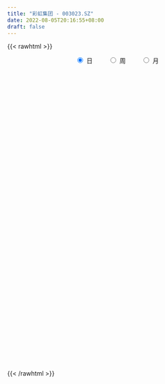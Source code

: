 ```yaml
---
title: "彩虹集团 - 003023.SZ"
date: 2022-08-05T20:16:55+08:00
draft: false
---
```

{{< rawhtml >}}
    <div style="text-align: center">
        <label style="padding: 1rem;"><input style="margin-right: .5rem" type="radio" name="period" value="D" checked onclick="period_change(this)">日</label>
        <label style="padding: 1rem;"><input style="margin-right: .5rem" type="radio" name="period" value="W" onclick="period_change(this)">周</label>
        <label style="padding: 1rem;"><input style="margin-right: .5rem" type="radio" name="period" value="M" onclick="period_change(this)">月</label>
    </div>
    <div id="chart" style="height: 700px;"></div> 
    <script type="text/javascript">
        const D_v = [2715.39,2580.79,67859.05,124927.86,87042.49,62405.57,55910.52,61540.22,56020.72,44287.3,63629.94,53810.72,99403.85,65821.13,51547.93,42644.75,51855.9,53291.09,38229.67,39909.18,28473.41,19675.71,21915.37,22027.76,24439.98,16922.97,17767.7,13144.23,18265.91,18524.78,13888.4,15374.6,13608.84,9825.94,15919.73,13847.41,12412.48,12955.15,17541.09,18070.73,13041.79,9689.76,12074.4,10588.95,13903.1,15587.22,10376.17,12540.09,8608.84,5326.81,7047.5,7629.91,9221.38,10147.74,8309.37,12486.08,15487.3,9090.4,8115.64,6923.38,7293.61,10114.2,10430.28,8187.84,13341.06,17590.5,11728.2,7944.08,5833.92,16703.61,11229.94,20803.94,19142.59,13664.06,17508.06,15297.24,25459.26,20732.27,19980.09,16540.41,17642.62,16654.12,16042.97,14361.24,19281.85,26913.69,31118.45,37496.59,23053.96,15423.9,42242.67,24006.03,17951.02,12799.12,18764.14,13065.63,8057.54,7033.31,7229.08,5954.0,5895.96,7224.12,6379.24,5349.83,7082.04,8066.8,4428.29,4386.09,5298.51,4784.12,5494.42,12156.0,8591.1,7954.98,11480.16,6359.3,6752.2,4362.98,4324.2,8970.36,8349.12,5017.12,5297.12,9223.21,4992.24,4688.31,5185.69,4914.76,4165.12,3732.0,10056.43,16722.06,13706.56,6413.4,4773.0,4046.0,4141.0,3575.98,7845.0,3843.0,4213.9,3263.56,3465.0,5129.0,4378.1,5109.81,5384.29,3278.0,2988.92,4249.12,3540.04,2925.0,4681.0,4707.12,4811.84,3658.36,3937.22,2986.72,1987.04,2299.01,2655.0,4053.13,3093.98,2415.12,4111.0,5544.69,3483.12,3218.92,2890.0,5696.37,7434.35,9543.13,7969.09,5969.88,6079.84,6938.64,4531.79,5734.0,4783.84,5981.0,4999.62,4376.39,5343.85,5815.36,6477.79,4728.24,11002.88,5836.16,4616.14,4661.28,2681.24,4664.2,4265.0,4821.18,1716.34,3442.24,2873.41,3963.24,2940.12,4160.69,8674.55,13491.62,25334.92,19188.08,12209.58,9976.12,28659.66,15512.42,9717.88,20265.93,10731.83,9697.42,5816.24,6909.67,7000.16,14350.45,18134.42,26412.52,23235.74,15680.45,8721.88,10115.12,9585.8,11124.08,13318.32,8974.0,16933.04,22538.12,34603.27,18905.97,12360.08,8661.02,10414.0,6305.96,9046.42,9721.12,12773.12,9000.41,8905.69,5941.1,4683.23,6289.7,6957.0,27315.06,15138.12,12180.61,11027.6,10070.0,8580.4,11571.94,14905.4,9584.0,12267.4,25139.88,19697.93,8753.52,8354.37,10559.4,15069.88,8023.08,11042.96,11682.45,9023.42,14952.22,14251.0,13168.0,10127.52,13819.69,15228.96,9508.39,11622.6,8395.2,5057.0,9140.4,4084.0,6562.0,4138.48,4242.6,3799.72,4340.76,4315.6,4281.84,2729.84,2313.0,4681.68,4279.76,4645.2,3584.4,4933.0,5419.0,8255.8,4554.68,5716.12,2749.73,2336.73,4369.7,4470.0,4649.2,4791.96,6232.64,3652.96,3595.0,2518.8,4393.0,5594.72,4996.44,3043.36,3079.69,3400.92,3459.36,3109.44,5984.04,4225.7,3270.08,2836.0,7192.96,3476.0,5649.12,7441.0,4882.0,3016.0,6481.0,4118.0,5377.0,5769.4,7501.32,20569.36,10925.1,9138.4,7885.0,10366.96,20941.96,23271.12,34816.96,16372.6,9067.88,6003.12,4609.0,12010.04,9019.0,4898.0,4025.12,3769.37,4421.43,5032.0,3711.4,15083.26,8949.0,8164.0,4076.0,4456.0,5977.73,5672.08,7611.46,8539.63,6894.4,7685.68,6171.18,6044.93,6208.98,4861.9,7140.4,6947.3,7298.5,7394.38,5444.58,7512.56,6408.7,4912.4,5369.4,9272.2,9076.38,7226.35,17922.1,8368.18,3677.5,5294.35,7363.01,5536.6,4534.78,7272.98,9565.3,10223.2,9885.8,20965.26,11471.55,11022.05,5550.48,5697.46,6007.0,6791.0,5199.1,4380.8,6613.1,7009.5,5818.7,5452.6,8840.4,5943.15,4435.3,5170.88]
const D_histogram = [0.0,0.2195327635,0.5863537861,0.9840831481,0.8930784585,0.6892946583,0.462863513,0.3249498216,0.0428751386,-0.0959731744,-0.0903275018,0.1525747475,0.2081863578,0.1315308931,-0.017288448,-0.1071332769,-0.130809319,-0.0738203476,-0.1937294897,-0.4382092106,-0.6997274873,-0.817498653,-0.9711520043,-0.9430217021,-0.8341015891,-0.7542956938,-0.7226439861,-0.6363090803,-0.5181371701,-0.4450128736,-0.4023043942,-0.3289277446,-0.3268559118,-0.3260823602,-0.347117895,-0.2784589878,-0.2541869167,-0.267363166,-0.1789049339,-0.0737313787,-0.008736847,0.0327924566,0.0311971923,0.0817187092,0.1805784624,0.2250078161,0.2452428841,0.2333774895,0.199567706,0.180124533,0.2015654314,0.187059694,0.2077932669,0.2126775975,0.2349669221,0.2441251971,0.1450993031,0.0514109584,0.020745399,-0.018636221,-0.0569067372,-0.0323563253,0.0278030941,0.0738793394,0.1404535769,0.244783454,0.2493262775,0.2645465917,0.2435770396,0.2808787339,0.2704215111,0.3154774333,0.3571472615,0.3579584477,0.3699542669,0.3766393532,0.4330319088,0.3800671843,0.3702360653,0.3283995246,0.2022150636,0.1358923676,0.0923879395,0.0786572723,0.0802996701,0.0370634768,0.0610540785,0.1500350637,0.1254109384,0.0988712313,0.1890831073,0.1967029129,0.1497933103,0.0663561642,-0.1065906712,-0.2797444508,-0.3731139073,-0.399243933,-0.4134968579,-0.4173394879,-0.38287203,-0.3329848692,-0.3040071136,-0.2570523043,-0.2466541184,-0.2661717744,-0.2409071594,-0.1940928111,-0.1313159797,-0.0755656287,-0.0320750488,0.0857639179,0.1519327903,0.2118951836,0.2802956122,0.2878571901,0.2568718564,0.2021267282,0.1731891618,0.1883529158,0.1750511288,0.1193171279,0.0575061039,-0.0630787866,-0.1183104737,-0.133244109,-0.1026878709,-0.0922122948,-0.1016818081,-0.0922918775,-0.0273289085,-0.0068200338,-0.0356553415,-0.0695750542,-0.1245283463,-0.1422754395,-0.1297042119,-0.1138096699,-0.1436310329,-0.1472469293,-0.1294453535,-0.1058778201,-0.1039411404,-0.120532295,-0.138657411,-0.1768994598,-0.1340832522,-0.1087705636,-0.0865732916,-0.0940984208,-0.1056041401,-0.1232282107,-0.1798584688,-0.1905499169,-0.18166387,-0.125459086,-0.0569342979,-0.0064861702,0.0331929494,0.0333340861,0.0756187544,0.1317183631,0.1498398503,0.1556294459,0.1306952573,0.1628180497,0.1463232409,0.1445594111,0.1205210011,0.0592560449,0.0951592659,0.1017982484,0.133549116,0.1414183866,0.1227352908,0.0644968107,0.0309586326,0.0222478108,0.0007862746,-0.0090367827,0.0087539463,0.0301363575,0.0596003204,0.0771330131,0.0905597588,0.0909300708,0.0924628522,0.0701824422,0.0397279908,0.0216105491,-0.0057427483,-0.0023381922,-0.0340733668,-0.0771577006,-0.1000321685,-0.1464647949,-0.1378867736,-0.0898591331,-0.0449451824,-0.0023203264,0.0736548374,0.1574482372,0.2311796849,0.2297566258,0.198648061,0.1654274389,0.2260594233,0.2090819986,0.1898226622,0.0503709984,-0.0908490364,-0.1572825006,-0.2080998757,-0.2025951449,-0.2075643389,-0.127743729,0.011539139,0.1711914109,0.2199796198,0.2377029267,0.2076810779,0.1711701207,0.1461556354,0.1484703975,0.1540531554,0.113177206,0.0176250747,0.0548686674,0.1215763121,0.0932110499,0.0371629174,0.0029932003,-0.0469497942,-0.1027777177,-0.1227572892,-0.1010717113,-0.1441605621,-0.1965434611,-0.2636830854,-0.2695810115,-0.2527628117,-0.2188212413,-0.1728749026,-0.1507748993,-0.1106128274,-0.0756611166,-0.0277659929,-0.0278124834,-0.0335913094,0.0040033393,0.0425530316,0.0419310793,0.0160559569,0.0758661908,0.0443988666,0.0236392829,0.0093491232,-0.0110073245,0.0195330401,0.0299130901,0.0461900273,0.0281902338,0.0444689681,0.0646855149,0.09382111,0.0872388667,0.052033825,0.0746439686,0.0364096649,0.0398181105,-0.0145431449,-0.0684071141,-0.1183416656,-0.2133419121,-0.243053768,-0.293550276,-0.2816440703,-0.238903568,-0.1766182144,-0.1215376716,-0.0863469016,-0.0793104981,-0.0575617928,-0.0333441997,0.0097344391,0.0291691904,0.0492917194,0.0769744285,0.0688403234,0.0857515065,0.0611190896,0.058186813,0.0720677423,0.0821932358,0.0860558815,0.0900617071,0.0675767719,0.0505724466,-0.0081693267,-0.0740189474,-0.0858197882,-0.0680350937,-0.0860908339,-0.1497186462,-0.0850710431,-0.0555370232,-0.0353932729,-0.013175989,0.0136735461,0.0439023545,0.038826628,0.0539199452,0.0488318852,0.0235918362,0.0259190402,0.0593836799,0.067717207,0.1050183826,0.1059506872,0.0927318051,0.0404923557,0.0653591377,0.0675408336,0.0807627152,0.0866254745,0.1065162052,0.0126603583,-0.0422992714,-0.1330815097,-0.197858379,-0.3331099996,-0.3266332086,-0.2136880865,-0.2653589386,-0.2624556696,-0.2293676399,-0.2066519129,-0.1560574237,-0.0488041452,-0.0040850074,0.0373946003,0.0688404841,0.0813430747,0.0907042219,0.1005897964,0.1106947657,0.184611073,0.2112645468,0.1725924965,0.15970357,0.1454177222,-0.2235142716,-0.4426086359,-0.5348719412,-0.5511569691,-0.5209012817,-0.4510245863,-0.3876672351,-0.3308338075,-0.2898873634,-0.2214555662,-0.16695882,-0.1198435107,-0.0674261015,-0.0053450955,0.0410435369,0.0974073607,0.1453595658,0.1603056047,0.1821331018,0.2130961783,0.2342747247,0.2572489929,0.2718999934,0.2799463863,0.2744969831,0.267268652,0.2421024925,0.2083752306,0.183338678,0.1831510075,0.1962160049,0.1845465811,0.2022375775,0.210139366,0.1631490458,0.1661696623,0.1668138998,0.152152985,0.1289590359,0.1262275764,0.1125645628,0.1046348994,0.1119631702,0.1192809989,0.1093442119,0.1067331972,0.0556387807,0.0201035604,0.013368307,0.0096906796]
const D_fast = [0.0,0.2744159544,0.7878254235,1.4315755725,1.5638404975,1.5323803619,1.4216650948,1.3649888589,1.0936329605,0.930791354,0.9138551511,1.1949010873,1.302559287,1.2587865456,1.1056450924,0.9890169443,0.9326385725,0.971172457,0.8028309425,0.4487989189,0.0123487704,-0.3097970585,-0.7062384109,-0.9138635342,-1.0134688185,-1.1222368467,-1.2712461355,-1.3439884998,-1.3553508821,-1.393479804,-1.4513474232,-1.4602027097,-1.5398448549,-1.6205918934,-1.7284069019,-1.7293627417,-1.7686373997,-1.8486544406,-1.8049224419,-1.7181817314,-1.6553714115,-1.6056439937,-1.5994399599,-1.5284887657,-1.384484397,-1.2838030892,-1.2022573001,-1.1557783223,-1.1396961794,-1.1141082192,-1.0422759629,-1.0100167769,-0.9373348872,-0.8792811572,-0.7982501021,-0.7280605278,-0.790811596,-0.8716472011,-0.8971264108,-0.941167086,-0.9936642865,-0.9772029559,-0.9100927629,-0.8455466828,-0.7438590511,-0.5783333105,-0.5114589176,-0.4301019554,-0.3901772477,-0.2826558699,-0.2255077149,-0.1015824344,0.0293742091,0.1196750072,0.2241593931,0.3250043178,0.4896548506,0.5317069221,0.6144348195,0.65469816,0.5790674648,0.5467178607,0.5263104175,0.5322440684,0.5539613838,0.5199910596,0.5592451809,0.6857349321,0.6924635413,0.6906416421,0.8281242949,0.8849198287,0.8754585537,0.8086104487,0.6090159454,0.3659260531,0.1792781198,0.0533371109,-0.0642900284,-0.1724675304,-0.2337180801,-0.2670771366,-0.3141011594,-0.3314094261,-0.3826747698,-0.4687353694,-0.5036975443,-0.5054063988,-0.4754585623,-0.4385996185,-0.4031278008,-0.2638478547,-0.1596957846,-0.0467595954,0.0917147363,0.1712406117,0.2044732421,0.200259796,0.21461952,0.2768715029,0.3073324981,0.2814277792,0.2339932812,0.0976386941,0.0128293886,-0.035415274,-0.0305310037,-0.0431085013,-0.0779984666,-0.0916815053,-0.0335507635,-0.0147468973,-0.0524960403,-0.1038095166,-0.1898948952,-0.2432108483,-0.2630656737,-0.2756235492,-0.3413526705,-0.3817802991,-0.3963400618,-0.3992419834,-0.4232905888,-0.4700148171,-0.5228042858,-0.6052711996,-0.595975805,-0.5978557574,-0.5973018083,-0.6283515426,-0.666258297,-0.7146894202,-0.8162842955,-0.8746132229,-0.9111431435,-0.886303131,-0.8320119174,-0.7831853322,-0.7352079753,-0.726733317,-0.6655439601,-0.5765147607,-0.5209333109,-0.4762363538,-0.4684967281,-0.3956694233,-0.3755834219,-0.3412073988,-0.3351155586,-0.3815665036,-0.3218734662,-0.2897849215,-0.2246467749,-0.1814229077,-0.1694221808,-0.2115364583,-0.2373349781,-0.2404838472,-0.2617488147,-0.2738310678,-0.2538518521,-0.2249353516,-0.1805713086,-0.1437553626,-0.1076886772,-0.0845858475,-0.0599373531,-0.0646721526,-0.0851946063,-0.0979094107,-0.1266983952,-0.1238783871,-0.1641319034,-0.2265056623,-0.2743881724,-0.3574369975,-0.3833306695,-0.3577678124,-0.3240901572,-0.2820453829,-0.1876565097,-0.0645010505,0.0670253183,0.1230414156,0.1415948661,0.1497311037,0.2668779439,0.3021710189,0.330367348,0.2035084338,0.03957614,-0.0661779494,-0.1690202935,-0.2141643489,-0.2710246277,-0.22313995,-0.0809722972,0.1214778274,0.2252609412,0.3024099798,0.3243084005,0.3305899735,0.342114397,0.3815467585,0.4256428052,0.4130611574,0.3219152947,0.3728760543,0.4699777769,0.4649152773,0.4181578741,0.3847364571,0.3230560141,0.2415336611,0.1908647674,0.1872824174,0.1081534261,0.0066346618,-0.1264257338,-0.1997189129,-0.246091416,-0.2668551558,-0.2641275428,-0.2797212643,-0.2672123993,-0.2511759677,-0.2102223421,-0.2172219536,-0.2313986069,-0.1928031233,-0.1436151732,-0.1337543556,-0.1556154887,-0.0768387072,-0.0972063147,-0.1120560777,-0.1240089566,-0.1471172355,-0.1116936108,-0.0938352882,-0.0660108442,-0.0769630793,-0.049567103,-0.0131791774,0.0394116951,0.0546391685,0.0324425831,0.0737137189,0.0445818313,0.0579448045,-0.000052237,-0.0710179848,-0.1505379526,-0.2988736772,-0.3893489751,-0.5132330521,-0.571737864,-0.5887232537,-0.5705924536,-0.5458963287,-0.5322922841,-0.5450835052,-0.5377252481,-0.5218437048,-0.4763314564,-0.4496044075,-0.4171589486,-0.3702326324,-0.3611566566,-0.3228075969,-0.3321602413,-0.3205458147,-0.2886479498,-0.2579741474,-0.2325975313,-0.206076279,-0.2116670211,-0.2160282349,-0.2768123398,-0.3611666973,-0.3944224852,-0.3936465642,-0.4332250128,-0.5342824866,-0.4909026443,-0.4752528802,-0.4639574481,-0.4450341615,-0.4147662399,-0.3735618428,-0.3689309124,-0.3403576089,-0.3332376975,-0.3525797875,-0.3437728234,-0.2954622638,-0.2701994349,-0.2066436637,-0.1792236872,-0.169259618,-0.2113759785,-0.1701694121,-0.1511025078,-0.1176899474,-0.0901708195,-0.0436510375,-0.1343417949,-0.1998762424,-0.3239288581,-0.4381703221,-0.6566994427,-0.7318809537,-0.6723578533,-0.79036844,-0.8530790885,-0.8773329687,-0.90628022,-0.8947000867,-0.7996478445,-0.7559499585,-0.7051217008,-0.656465696,-0.6236273367,-0.591590134,-0.5565571104,-0.5187784496,-0.3987093741,-0.3192397637,-0.3147636898,-0.2877267238,-0.265658141,-0.6904687028,-1.0202152261,-1.2461965167,-1.4002707869,-1.5002404198,-1.543119871,-1.5766793286,-1.6025543529,-1.6340797496,-1.6210118439,-1.6082548028,-1.5911003711,-1.5555394874,-1.4947947552,-1.4381452385,-1.3574295746,-1.273137478,-1.218115038,-1.1507542654,-1.0665171443,-0.9867699167,-0.8994834003,-0.8168574014,-0.738824412,-0.6756495694,-0.6160607375,-0.5807012739,-0.5623347281,-0.5415366112,-0.4959365298,-0.4338175312,-0.3993503098,-0.331099919,-0.270663289,-0.2768663477,-0.2323033157,-0.1899556032,-0.1665782717,-0.1575324619,-0.1287070273,-0.1142289002,-0.0959998388,-0.0606807754,-0.0235426969,-0.006143431,0.0179288536,-0.0192558677,-0.0497651979,-0.0531583745,-0.054413332]
const D_slow = [0.0,0.0548831909,0.2014716374,0.4474924244,0.670762039,0.8430857036,0.9588015819,1.0400390373,1.0507578219,1.0267645283,1.0041826529,1.0423263397,1.0943729292,1.1272556525,1.1229335405,1.0961502212,1.0634478915,1.0449928046,0.9965604322,0.8870081295,0.7120762577,0.5077015945,0.2649135934,0.0291581679,-0.1793672294,-0.3679411529,-0.5486021494,-0.7076794195,-0.837213712,-0.9484669304,-1.049043029,-1.1312749651,-1.2129889431,-1.2945095331,-1.3812890069,-1.4509037538,-1.514450483,-1.5812912745,-1.626017508,-1.6444503527,-1.6466345644,-1.6384364503,-1.6306371522,-1.6102074749,-1.5650628593,-1.5088109053,-1.4475001843,-1.3891558119,-1.3392638854,-1.2942327521,-1.2438413943,-1.1970764708,-1.1451281541,-1.0919587547,-1.0332170242,-0.9721857249,-0.9359108991,-0.9230581595,-0.9178718098,-0.922530865,-0.9367575493,-0.9448466306,-0.9378958571,-0.9194260222,-0.884312628,-0.8231167645,-0.7607851951,-0.6946485472,-0.6337542873,-0.5635346038,-0.495929226,-0.4170598677,-0.3277730523,-0.2382834404,-0.1457948737,-0.0516350354,0.0566229418,0.1516397379,0.2441987542,0.3262986354,0.3768524012,0.4108254931,0.433922478,0.4535867961,0.4736617136,0.4829275828,0.4981911024,0.5356998684,0.567052603,0.5917704108,0.6390411876,0.6882169158,0.7256652434,0.7422542845,0.7156066167,0.6456705039,0.5523920271,0.4525810439,0.3492068294,0.2448719574,0.1491539499,0.0659077326,-0.0100940458,-0.0743571218,-0.1360206514,-0.202563595,-0.2627903849,-0.3113135877,-0.3441425826,-0.3630339898,-0.371052752,-0.3496117725,-0.3116285749,-0.258654779,-0.188580876,-0.1166165784,-0.0523986143,-0.0018669323,0.0414303582,0.0885185871,0.1322813693,0.1621106513,0.1764871773,0.1607174806,0.1311398622,0.097828835,0.0721568673,0.0491037935,0.0236833415,0.0006103722,-0.006221855,-0.0079268634,-0.0168406988,-0.0342344624,-0.0653665489,-0.1009354088,-0.1333614618,-0.1618138793,-0.1977216375,-0.2345333698,-0.2668947082,-0.2933641632,-0.3193494484,-0.3494825221,-0.3841468748,-0.4283717398,-0.4618925528,-0.4890851938,-0.5107285167,-0.5342531219,-0.5606541569,-0.5914612096,-0.6364258267,-0.684063306,-0.7294792735,-0.760844045,-0.7750776195,-0.776699162,-0.7684009247,-0.7600674031,-0.7411627145,-0.7082331238,-0.6707731612,-0.6318657997,-0.5991919854,-0.558487473,-0.5219066628,-0.48576681,-0.4556365597,-0.4408225485,-0.417032732,-0.3915831699,-0.3581958909,-0.3228412943,-0.2921574716,-0.2760332689,-0.2682936108,-0.262731658,-0.2625350894,-0.2647942851,-0.2626057985,-0.2550717091,-0.240171629,-0.2208883757,-0.198248436,-0.1755159183,-0.1524002053,-0.1348545947,-0.124922597,-0.1195199598,-0.1209556469,-0.1215401949,-0.1300585366,-0.1493479617,-0.1743560039,-0.2109722026,-0.245443896,-0.2679086793,-0.2791449749,-0.2797250565,-0.2613113471,-0.2219492878,-0.1641543666,-0.1067152101,-0.0570531949,-0.0156963352,0.0408185206,0.0930890203,0.1405446858,0.1531374354,0.1304251763,0.0911045512,0.0390795822,-0.011569204,-0.0634602887,-0.095396221,-0.0925114362,-0.0497135835,0.0052813214,0.0647070531,0.1166273226,0.1594198528,0.1959587616,0.233076361,0.2715896498,0.2998839513,0.30429022,0.3180073869,0.3484014649,0.3717042274,0.3809949567,0.3817432568,0.3700058083,0.3443113788,0.3136220565,0.2883541287,0.2523139882,0.2031781229,0.1372573516,0.0698620987,0.0066713958,-0.0480339146,-0.0912526402,-0.128946365,-0.1565995719,-0.175514851,-0.1824563493,-0.1894094701,-0.1978072975,-0.1968064626,-0.1861682048,-0.1756854349,-0.1716714457,-0.152704898,-0.1416051813,-0.1356953606,-0.1333580798,-0.1361099109,-0.1312266509,-0.1237483784,-0.1122008715,-0.1051533131,-0.0940360711,-0.0778646923,-0.0544094148,-0.0325996982,-0.0195912419,-0.0009302498,0.0081721665,0.0181266941,0.0144909079,-0.0026108707,-0.0321962871,-0.0855317651,-0.1462952071,-0.2196827761,-0.2900937937,-0.3498196857,-0.3939742393,-0.4243586572,-0.4459453826,-0.4657730071,-0.4801634553,-0.4884995052,-0.4860658954,-0.4787735978,-0.466450668,-0.4472070609,-0.42999698,-0.4085591034,-0.393279331,-0.3787326277,-0.3607156921,-0.3401673832,-0.3186534128,-0.296137986,-0.2792437931,-0.2666006814,-0.2686430131,-0.2871477499,-0.308602697,-0.3256114704,-0.3471341789,-0.3845638404,-0.4058316012,-0.419715857,-0.4285641752,-0.4318581725,-0.428439786,-0.4174641973,-0.4077575403,-0.394277554,-0.3820695827,-0.3761716237,-0.3696918636,-0.3548459437,-0.3379166419,-0.3116620462,-0.2851743744,-0.2619914232,-0.2518683342,-0.2355285498,-0.2186433414,-0.1984526626,-0.176796294,-0.1501672427,-0.1470021531,-0.157576971,-0.1908473484,-0.2403119431,-0.323589443,-0.4052477452,-0.4586697668,-0.5250095014,-0.5906234188,-0.6479653288,-0.699628307,-0.738642663,-0.7508436993,-0.7518649511,-0.7425163011,-0.72530618,-0.7049704114,-0.6822943559,-0.6571469068,-0.6294732154,-0.5833204471,-0.5305043104,-0.4873561863,-0.4474302938,-0.4110758633,-0.4669544312,-0.5776065901,-0.7113245754,-0.8491138177,-0.9793391382,-1.0920952847,-1.1890120935,-1.2717205454,-1.3441923862,-1.3995562778,-1.4412959828,-1.4712568604,-1.4881133858,-1.4894496597,-1.4791887755,-1.4548369353,-1.4184970438,-1.3784206427,-1.3328873672,-1.2796133226,-1.2210446414,-1.1567323932,-1.0887573949,-1.0187707983,-0.9501465525,-0.8833293895,-0.8228037664,-0.7707099587,-0.7248752892,-0.6790875373,-0.6300335361,-0.5838968908,-0.5333374965,-0.480802655,-0.4400153935,-0.398472978,-0.356769503,-0.3187312567,-0.2864914978,-0.2549346037,-0.226793463,-0.2006347381,-0.1726439456,-0.1428236959,-0.1154876429,-0.0888043436,-0.0748946484,-0.0698687583,-0.0665266815,-0.0641040116]
const D_data = [['2020-12-11', 28.67, 34.4, 28.67, 34.4],['2020-12-14', 37.84, 37.84, 37.84, 37.84],['2020-12-15', 39.62, 41.62, 38.0, 41.62],['2020-12-16', 45.68, 44.76, 42.46, 45.68],['2020-12-17', 40.5, 40.3, 40.28, 42.5],['2020-12-18', 39.5, 38.83, 38.58, 41.6],['2020-12-21', 37.52, 37.97, 36.89, 38.19],['2020-12-22', 37.5, 38.55, 36.83, 39.79],['2020-12-23', 37.2, 35.9, 35.67, 37.56],['2020-12-24', 36.5, 36.68, 35.68, 36.98],['2020-12-25', 36.6, 38.2, 36.13, 40.35],['2020-12-28', 40.52, 42.02, 40.01, 42.02],['2020-12-29', 42.99, 40.78, 40.61, 45.58],['2020-12-30', 37.2, 39.36, 37.2, 40.78],['2020-12-31', 39.0, 38.05, 37.36, 39.3],['2021-01-04', 37.75, 38.25, 36.8, 38.3],['2021-01-05', 38.43, 38.83, 38.19, 39.98],['2021-01-06', 38.2, 40.0, 37.06, 40.0],['2021-01-07', 39.01, 37.65, 37.33, 39.4],['2021-01-08', 36.98, 34.98, 34.02, 37.0],['2021-01-11', 34.9, 33.05, 33.01, 34.9],['2021-01-12', 32.9, 33.3, 30.0, 33.46],['2021-01-13', 33.65, 31.45, 31.2, 33.65],['2021-01-14', 30.77, 32.64, 30.77, 32.89],['2021-01-15', 32.0, 33.3, 31.77, 34.55],['2021-01-18', 32.77, 32.77, 32.6, 33.5],['2021-01-19', 32.67, 31.81, 31.61, 32.73],['2021-01-20', 31.77, 32.18, 31.68, 32.38],['2021-01-21', 32.2, 32.56, 31.9, 33.09],['2021-01-22', 32.39, 32.0, 31.1, 32.39],['2021-01-25', 31.43, 31.45, 30.8, 31.5],['2021-01-26', 31.22, 31.7, 31.18, 32.3],['2021-01-27', 31.38, 30.58, 30.0, 31.38],['2021-01-28', 30.4, 30.13, 30.05, 30.94],['2021-01-29', 30.13, 29.34, 28.68, 30.3],['2021-02-01', 29.28, 30.14, 28.78, 30.34],['2021-02-02', 30.01, 29.41, 29.37, 30.38],['2021-02-03', 29.43, 28.54, 28.42, 29.43],['2021-02-04', 28.46, 29.61, 28.45, 29.62],['2021-02-05', 29.2, 30.01, 29.18, 30.77],['2021-02-08', 29.5, 29.7, 28.78, 29.99],['2021-02-09', 29.58, 29.47, 29.21, 29.81],['2021-02-10', 29.43, 28.83, 28.81, 29.51],['2021-02-18', 29.07, 29.43, 29.01, 29.53],['2021-02-19', 29.7, 30.32, 29.4, 30.5],['2021-02-22', 30.3, 29.97, 29.95, 30.88],['2021-02-23', 29.97, 29.82, 29.37, 30.0],['2021-02-24', 29.85, 29.43, 29.13, 30.3],['2021-02-25', 29.4, 29.01, 29.01, 29.64],['2021-02-26', 28.71, 29.01, 28.66, 29.3],['2021-03-01', 29.01, 29.5, 29.0, 29.63],['2021-03-02', 29.88, 29.05, 28.96, 29.88],['2021-03-03', 29.0, 29.5, 28.91, 29.57],['2021-03-04', 29.36, 29.38, 29.24, 29.85],['2021-03-05', 29.3, 29.7, 29.17, 29.75],['2021-03-08', 29.71, 29.67, 29.65, 30.21],['2021-03-09', 29.68, 28.09, 27.0, 29.89],['2021-03-10', 28.2, 27.58, 27.38, 28.45],['2021-03-11', 27.65, 27.93, 27.33, 28.11],['2021-03-12', 27.75, 27.5, 27.39, 27.77],['2021-03-15', 27.48, 27.14, 27.0, 27.48],['2021-03-16', 27.14, 27.72, 27.08, 27.99],['2021-03-17', 27.78, 28.26, 27.6, 28.45],['2021-03-18', 28.04, 28.28, 27.97, 28.38],['2021-03-19', 28.17, 28.8, 28.05, 29.16],['2021-03-22', 29.3, 29.77, 28.88, 29.86],['2021-03-23', 29.77, 28.9, 28.72, 29.85],['2021-03-24', 28.78, 29.19, 28.63, 29.45],['2021-03-25', 29.25, 28.83, 28.71, 29.25],['2021-03-26', 28.96, 29.73, 28.83, 31.0],['2021-03-29', 29.5, 29.35, 29.3, 30.29],['2021-03-30', 29.36, 30.31, 28.83, 30.7],['2021-03-31', 30.0, 30.72, 29.71, 30.79],['2021-04-01', 30.51, 30.57, 30.06, 30.77],['2021-04-02', 30.11, 31.01, 30.11, 31.29],['2021-04-06', 30.97, 31.28, 30.82, 31.64],['2021-04-07', 31.0, 32.4, 31.0, 32.67],['2021-04-08', 32.28, 31.38, 31.32, 32.76],['2021-04-09', 31.31, 32.08, 31.14, 32.45],['2021-04-12', 32.2, 31.86, 31.45, 32.4],['2021-04-13', 31.92, 30.61, 30.32, 32.16],['2021-04-14', 30.61, 31.03, 30.49, 31.8],['2021-04-15', 31.04, 31.17, 30.82, 31.88],['2021-04-16', 31.0, 31.52, 30.6, 31.73],['2021-04-19', 31.36, 31.81, 31.0, 32.29],['2021-04-20', 32.07, 31.25, 31.25, 32.7],['2021-04-21', 31.01, 32.15, 30.9, 34.0],['2021-04-22', 32.28, 33.43, 32.05, 33.65],['2021-04-23', 33.5, 32.37, 32.29, 33.62],['2021-04-26', 32.1, 32.38, 31.79, 33.25],['2021-04-27', 32.2, 34.22, 32.0, 35.35],['2021-04-28', 34.0, 33.7, 33.0, 34.0],['2021-04-29', 33.65, 33.15, 32.58, 33.65],['2021-04-30', 33.0, 32.53, 32.21, 33.48],['2021-05-06', 32.52, 30.8, 30.54, 32.52],['2021-05-07', 30.8, 29.8, 29.66, 30.99],['2021-05-10', 29.8, 29.9, 29.41, 30.27],['2021-05-11', 29.8, 30.18, 29.57, 30.38],['2021-05-12', 29.95, 29.95, 29.66, 30.3],['2021-05-13', 29.7, 29.74, 29.61, 30.18],['2021-05-14', 29.7, 30.01, 29.7, 30.15],['2021-05-17', 30.24, 30.16, 29.84, 30.29],['2021-05-18', 30.15, 29.86, 29.63, 30.15],['2021-05-19', 29.8, 30.06, 29.8, 30.25],['2021-05-20', 29.97, 29.54, 29.32, 30.06],['2021-05-21', 29.54, 28.91, 28.87, 29.54],['2021-05-24', 28.92, 29.25, 28.73, 29.37],['2021-05-25', 29.25, 29.5, 29.25, 29.58],['2021-05-26', 29.5, 29.82, 29.4, 29.87],['2021-05-27', 29.95, 29.92, 29.7, 29.95],['2021-05-28', 29.9, 29.94, 29.76, 30.23],['2021-05-31', 29.95, 31.28, 29.9, 31.38],['2021-06-01', 31.5, 31.18, 30.95, 31.92],['2021-06-02', 31.1, 31.55, 30.93, 31.86],['2021-06-03', 31.3, 32.17, 31.3, 32.46],['2021-06-04', 32.18, 31.82, 31.6, 32.2],['2021-06-07', 31.82, 31.48, 31.18, 31.86],['2021-06-08', 31.22, 31.13, 31.02, 31.68],['2021-06-09', 31.13, 31.38, 31.06, 31.38],['2021-06-10', 31.36, 32.05, 31.31, 32.08],['2021-06-11', 31.91, 31.86, 31.65, 32.7],['2021-06-15', 32.05, 31.28, 30.9, 32.05],['2021-06-16', 31.08, 30.98, 30.81, 31.62],['2021-06-17', 30.69, 29.77, 29.58, 30.76],['2021-06-18', 29.92, 30.06, 29.38, 30.13],['2021-06-21', 30.05, 30.29, 29.8, 30.5],['2021-06-22', 30.2, 30.82, 30.2, 30.98],['2021-06-23', 30.82, 30.61, 30.34, 31.04],['2021-06-24', 30.61, 30.29, 30.17, 30.61],['2021-06-25', 30.29, 30.45, 29.88, 30.45],['2021-06-28', 30.37, 31.3, 30.2, 31.44],['2021-06-29', 31.89, 30.96, 30.81, 33.3],['2021-06-30', 30.41, 30.3, 30.0, 31.0],['2021-07-01', 30.2, 30.02, 29.8, 30.38],['2021-07-02', 29.85, 29.43, 29.38, 29.99],['2021-07-05', 29.43, 29.58, 29.41, 29.99],['2021-07-06', 29.51, 29.82, 29.5, 29.98],['2021-07-07', 29.64, 29.82, 29.64, 29.93],['2021-07-08', 29.82, 29.08, 28.9, 29.82],['2021-07-09', 29.0, 29.17, 28.8, 29.35],['2021-07-12', 29.17, 29.33, 29.1, 29.44],['2021-07-13', 29.36, 29.38, 29.06, 29.54],['2021-07-14', 29.26, 29.05, 29.04, 29.47],['2021-07-15', 29.01, 28.64, 28.52, 29.1],['2021-07-16', 28.64, 28.37, 28.32, 28.66],['2021-07-19', 28.01, 27.78, 27.24, 28.45],['2021-07-20', 28.02, 28.62, 27.45, 29.0],['2021-07-21', 28.52, 28.42, 28.38, 28.74],['2021-07-22', 28.57, 28.36, 28.13, 28.59],['2021-07-23', 28.25, 27.88, 27.8, 28.31],['2021-07-26', 27.8, 27.62, 27.38, 27.93],['2021-07-27', 27.62, 27.29, 27.27, 27.78],['2021-07-28', 27.23, 26.39, 24.56, 27.23],['2021-07-29', 26.36, 26.54, 26.36, 27.0],['2021-07-30', 26.44, 26.53, 25.85, 26.74],['2021-08-02', 26.5, 27.07, 26.29, 27.11],['2021-08-03', 27.15, 27.38, 27.0, 27.71],['2021-08-04', 27.39, 27.34, 27.09, 27.7],['2021-08-05', 27.16, 27.35, 27.11, 27.5],['2021-08-06', 27.45, 26.88, 26.5, 27.45],['2021-08-09', 26.99, 27.46, 26.88, 27.68],['2021-08-10', 27.48, 27.88, 27.34, 28.15],['2021-08-11', 27.88, 27.62, 27.56, 27.99],['2021-08-12', 27.62, 27.56, 27.42, 27.77],['2021-08-13', 27.51, 27.15, 27.0, 27.74],['2021-08-16', 27.3, 27.92, 27.03, 28.08],['2021-08-17', 27.92, 27.4, 27.35, 27.97],['2021-08-18', 27.25, 27.58, 27.19, 27.73],['2021-08-19', 27.58, 27.27, 27.22, 27.69],['2021-08-20', 27.3, 26.58, 26.0, 27.3],['2021-08-23', 26.58, 27.73, 26.5, 27.78],['2021-08-24', 27.94, 27.5, 27.26, 27.94],['2021-08-25', 27.5, 27.96, 27.5, 28.28],['2021-08-26', 27.81, 27.83, 27.69, 27.94],['2021-08-27', 27.97, 27.53, 27.33, 27.97],['2021-08-30', 27.58, 26.86, 26.76, 27.58],['2021-08-31', 26.8, 26.92, 26.78, 27.08],['2021-09-01', 27.0, 27.1, 26.76, 27.1],['2021-09-02', 27.0, 26.83, 26.76, 27.08],['2021-09-03', 26.92, 26.85, 26.75, 27.0],['2021-09-06', 26.85, 27.18, 26.77, 27.24],['2021-09-07', 27.25, 27.31, 27.16, 27.34],['2021-09-08', 27.33, 27.55, 27.16, 27.57],['2021-09-09', 27.55, 27.55, 27.41, 27.82],['2021-09-10', 27.62, 27.62, 27.36, 27.8],['2021-09-13', 27.52, 27.54, 27.25, 27.61],['2021-09-14', 27.54, 27.61, 27.41, 28.17],['2021-09-15', 27.6, 27.3, 27.17, 27.6],['2021-09-16', 27.31, 27.08, 27.08, 27.47],['2021-09-17', 27.25, 27.11, 26.82, 27.35],['2021-09-22', 26.95, 26.86, 26.71, 27.0],['2021-09-23', 26.86, 27.16, 26.81, 27.19],['2021-09-24', 27.15, 26.61, 26.57, 27.15],['2021-09-27', 26.6, 26.2, 25.9, 26.83],['2021-09-28', 26.09, 26.18, 26.02, 26.35],['2021-09-29', 26.0, 25.57, 25.57, 26.25],['2021-09-30', 25.69, 26.01, 25.52, 26.15],['2021-10-08', 26.27, 26.53, 26.16, 26.64],['2021-10-11', 26.77, 26.65, 26.42, 26.8],['2021-10-12', 26.68, 26.8, 26.46, 26.86],['2021-10-13', 26.8, 27.53, 26.77, 27.6],['2021-10-14', 27.52, 28.12, 27.42, 28.28],['2021-10-15', 28.3, 28.55, 27.61, 28.92],['2021-10-18', 28.26, 27.97, 27.5, 28.36],['2021-10-19', 27.56, 27.67, 27.44, 27.96],['2021-10-20', 27.69, 27.61, 27.45, 28.32],['2021-10-21', 27.66, 29.02, 27.6, 30.37],['2021-10-22', 28.79, 28.35, 28.22, 29.46],['2021-10-25', 28.49, 28.4, 28.09, 28.62],['2021-10-26', 27.98, 26.58, 26.53, 28.11],['2021-10-27', 26.21, 25.8, 25.68, 26.51],['2021-10-28', 25.8, 26.09, 25.15, 26.13],['2021-10-29', 26.08, 25.83, 25.75, 26.13],['2021-11-01', 26.09, 26.25, 25.83, 26.25],['2021-11-02', 26.25, 25.95, 25.82, 26.52],['2021-11-03', 26.18, 27.07, 26.03, 27.49],['2021-11-04', 27.07, 28.35, 26.88, 28.37],['2021-11-05', 28.35, 29.48, 27.91, 29.64],['2021-11-08', 29.39, 28.81, 28.03, 29.39],['2021-11-09', 28.5, 28.79, 28.21, 28.9],['2021-11-10', 28.99, 28.35, 28.33, 28.99],['2021-11-11', 28.8, 28.26, 28.11, 28.87],['2021-11-12', 28.39, 28.39, 27.92, 28.56],['2021-11-15', 28.31, 28.82, 28.24, 28.88],['2021-11-16', 28.7, 29.04, 28.5, 29.26],['2021-11-17', 28.86, 28.51, 28.31, 28.87],['2021-11-18', 28.5, 27.55, 27.55, 29.98],['2021-11-19', 27.37, 29.13, 27.37, 29.62],['2021-11-22', 29.01, 29.9, 28.75, 31.12],['2021-11-23', 29.46, 28.95, 28.75, 29.46],['2021-11-24', 28.98, 28.48, 28.44, 29.13],['2021-11-25', 28.45, 28.58, 28.32, 29.0],['2021-11-26', 28.45, 28.19, 27.88, 28.46],['2021-11-29', 27.96, 27.82, 27.58, 28.18],['2021-11-30', 27.82, 28.02, 27.69, 28.23],['2021-12-01', 28.02, 28.5, 27.74, 28.5],['2021-12-02', 28.49, 27.57, 27.56, 28.49],['2021-12-03', 27.62, 27.09, 27.01, 27.73],['2021-12-06', 27.09, 26.42, 26.37, 27.1],['2021-12-07', 26.46, 26.79, 26.35, 26.8],['2021-12-08', 26.78, 26.9, 26.53, 26.94],['2021-12-09', 26.9, 27.06, 26.81, 27.27],['2021-12-10', 26.94, 27.26, 26.86, 27.59],['2021-12-13', 26.6, 27.0, 26.0, 27.25],['2021-12-14', 26.89, 27.27, 26.61, 27.35],['2021-12-15', 27.06, 27.31, 27.06, 27.75],['2021-12-16', 27.3, 27.63, 27.01, 27.63],['2021-12-17', 27.62, 27.11, 27.11, 27.63],['2021-12-20', 27.07, 26.97, 26.92, 27.47],['2021-12-21', 27.34, 27.56, 27.01, 27.72],['2021-12-22', 27.58, 27.77, 27.42, 28.1],['2021-12-23', 27.77, 27.39, 27.32, 27.92],['2021-12-24', 27.39, 27.0, 26.75, 27.47],['2021-12-27', 27.1, 28.18, 27.1, 28.35],['2021-12-28', 27.62, 27.14, 26.82, 27.62],['2021-12-29', 27.19, 27.14, 26.9, 27.31],['2021-12-30', 27.12, 27.12, 27.04, 27.25],['2021-12-31', 27.08, 26.93, 26.9, 27.18],['2022-01-04', 26.9, 27.58, 26.84, 27.59],['2022-01-05', 27.58, 27.44, 27.13, 27.63],['2022-01-06', 27.5, 27.6, 27.26, 27.96],['2022-01-07', 27.6, 27.18, 27.18, 27.92],['2022-01-10', 27.19, 27.62, 27.06, 27.75],['2022-01-11', 27.65, 27.8, 27.21, 28.1],['2022-01-12', 27.79, 28.1, 27.69, 28.19],['2022-01-13', 28.0, 27.78, 27.75, 28.62],['2022-01-14', 27.76, 27.36, 27.32, 27.98],['2022-01-17', 27.42, 28.1, 27.42, 28.15],['2022-01-18', 28.0, 27.34, 27.17, 28.14],['2022-01-19', 27.26, 27.8, 27.21, 27.84],['2022-01-20', 27.8, 26.95, 26.94, 27.8],['2022-01-21', 26.91, 26.63, 26.36, 27.1],['2022-01-24', 26.53, 26.32, 26.18, 26.85],['2022-01-25', 26.28, 25.22, 25.08, 26.4],['2022-01-26', 25.22, 25.5, 25.22, 25.6],['2022-01-27', 25.5, 24.78, 24.72, 25.5],['2022-01-28', 24.82, 25.19, 24.82, 25.35],['2022-02-07', 25.25, 25.47, 25.25, 25.59],['2022-02-08', 25.47, 25.78, 25.38, 25.83],['2022-02-09', 25.8, 25.83, 25.71, 25.9],['2022-02-10', 25.76, 25.68, 25.51, 25.84],['2022-02-11', 25.6, 25.31, 25.25, 25.6],['2022-02-14', 25.3, 25.45, 25.17, 25.65],['2022-02-15', 25.47, 25.5, 25.3, 25.55],['2022-02-16', 25.69, 25.84, 25.56, 25.84],['2022-02-17', 25.78, 25.66, 25.61, 25.9],['2022-02-18', 25.41, 25.74, 25.36, 25.84],['2022-02-21', 25.7, 25.95, 25.65, 25.97],['2022-02-22', 25.7, 25.55, 25.37, 25.9],['2022-02-23', 25.66, 25.89, 25.6, 25.93],['2022-02-24', 25.8, 25.35, 25.05, 26.14],['2022-02-25', 25.44, 25.54, 25.44, 25.76],['2022-02-28', 25.76, 25.78, 25.15, 25.8],['2022-03-01', 25.77, 25.81, 25.65, 25.85],['2022-03-02', 25.69, 25.79, 25.65, 25.85],['2022-03-03', 25.8, 25.84, 25.71, 25.96],['2022-03-04', 25.73, 25.48, 25.39, 25.83],['2022-03-07', 25.4, 25.45, 25.22, 25.66],['2022-03-08', 25.3, 24.7, 24.7, 25.44],['2022-03-09', 24.8, 24.2, 23.65, 25.02],['2022-03-10', 24.46, 24.56, 24.4, 24.85],['2022-03-11', 24.32, 24.84, 23.91, 24.84],['2022-03-14', 24.63, 24.28, 24.23, 24.64],['2022-03-15', 24.28, 23.34, 23.05, 24.28],['2022-03-16', 23.38, 24.8, 22.99, 24.8],['2022-03-17', 24.45, 24.5, 24.26, 24.68],['2022-03-18', 24.74, 24.42, 24.15, 24.74],['2022-03-21', 24.41, 24.48, 24.3, 24.55],['2022-03-22', 24.48, 24.61, 24.27, 24.93],['2022-03-23', 24.57, 24.77, 24.46, 24.85],['2022-03-24', 24.59, 24.37, 24.36, 24.73],['2022-03-25', 24.2, 24.63, 24.2, 25.11],['2022-03-28', 24.39, 24.39, 23.95, 24.75],['2022-03-29', 24.39, 24.03, 23.96, 24.5],['2022-03-30', 24.14, 24.28, 24.0, 24.37],['2022-03-31', 24.27, 24.75, 24.15, 25.0],['2022-04-01', 24.55, 24.55, 24.36, 24.7],['2022-04-06', 24.55, 25.06, 24.43, 25.13],['2022-04-07', 25.15, 24.75, 24.52, 25.15],['2022-04-08', 24.75, 24.58, 24.26, 24.85],['2022-04-11', 24.58, 23.93, 23.72, 24.58],['2022-04-12', 23.94, 24.83, 23.76, 24.88],['2022-04-13', 24.6, 24.64, 24.33, 24.88],['2022-04-14', 24.71, 24.85, 24.65, 25.0],['2022-04-15', 24.74, 24.85, 24.57, 25.03],['2022-04-18', 24.81, 25.15, 24.5, 25.15],['2022-04-19', 24.5, 23.55, 23.03, 24.5],['2022-04-20', 23.23, 23.6, 23.23, 24.14],['2022-04-21', 23.48, 22.66, 22.66, 23.53],['2022-04-22', 22.61, 22.4, 22.1, 22.75],['2022-04-25', 22.11, 20.72, 20.6, 22.11],['2022-04-26', 20.6, 21.83, 20.52, 21.96],['2022-04-27', 21.78, 23.21, 21.25, 23.21],['2022-04-28', 23.08, 21.05, 21.05, 24.0],['2022-04-29', 20.51, 21.31, 20.2, 21.69],['2022-05-05', 21.2, 21.5, 20.72, 21.7],['2022-05-06', 21.03, 21.25, 21.01, 21.65],['2022-05-09', 21.0, 21.55, 21.0, 21.61],['2022-05-10', 21.65, 22.5, 21.2, 22.6],['2022-05-11', 22.18, 22.0, 22.0, 22.59],['2022-05-12', 21.84, 22.1, 21.62, 22.22],['2022-05-13', 22.11, 22.11, 21.92, 22.3],['2022-05-16', 22.2, 21.95, 21.9, 22.23],['2022-05-17', 22.08, 21.94, 21.8, 22.18],['2022-05-18', 21.81, 21.98, 21.81, 22.09],['2022-05-19', 21.71, 22.03, 21.71, 22.04],['2022-05-20', 22.03, 23.09, 22.03, 24.0],['2022-05-23', 23.08, 22.85, 22.68, 23.23],['2022-05-24', 22.85, 22.08, 22.06, 22.95],['2022-05-25', 22.0, 22.33, 21.99, 22.43],['2022-05-26', 22.35, 22.3, 21.93, 22.44],['2022-05-27', 16.98, 16.72, 16.65, 16.98],['2022-05-30', 16.72, 16.66, 16.51, 16.87],['2022-05-31', 16.66, 16.92, 16.56, 16.95],['2022-06-01', 16.92, 17.03, 16.73, 17.27],['2022-06-02', 17.0, 17.09, 16.83, 17.13],['2022-06-06', 17.09, 17.32, 17.08, 17.4],['2022-06-07', 17.32, 17.1, 17.0, 17.35],['2022-06-08', 17.23, 16.88, 16.5, 17.23],['2022-06-09', 16.92, 16.51, 16.5, 16.92],['2022-06-10', 16.4, 16.75, 16.34, 16.8],['2022-06-13', 16.67, 16.55, 16.39, 16.74],['2022-06-14', 16.42, 16.41, 16.03, 16.46],['2022-06-15', 16.59, 16.46, 16.35, 16.66],['2022-06-16', 16.5, 16.65, 16.36, 16.68],['2022-06-17', 16.58, 16.55, 16.25, 16.68],['2022-06-20', 16.55, 16.8, 16.42, 16.87],['2022-06-21', 16.88, 16.87, 16.67, 16.96],['2022-06-22', 16.87, 16.55, 16.52, 16.97],['2022-06-23', 16.67, 16.68, 16.45, 16.74],['2022-06-24', 16.73, 16.91, 16.62, 17.0],['2022-06-27', 17.08, 16.93, 16.82, 17.08],['2022-06-28', 16.93, 17.1, 16.85, 17.14],['2022-06-29', 17.2, 17.15, 16.92, 17.66],['2022-06-30', 17.29, 17.2, 17.16, 17.42],['2022-07-01', 17.19, 17.12, 17.02, 17.4],['2022-07-04', 17.2, 17.15, 16.92, 17.25],['2022-07-05', 17.15, 16.92, 16.8, 17.39],['2022-07-06', 16.9, 16.72, 16.59, 16.95],['2022-07-07', 16.9, 16.72, 16.63, 16.92],['2022-07-08', 16.73, 17.01, 16.73, 17.07],['2022-07-11', 17.0, 17.27, 16.87, 17.31],['2022-07-12', 17.27, 17.03, 17.02, 17.49],['2022-07-13', 17.03, 17.49, 16.88, 17.49],['2022-07-14', 17.6, 17.53, 17.15, 17.98],['2022-07-15', 17.42, 16.82, 16.8, 17.44],['2022-07-18', 16.75, 17.4, 16.75, 17.5],['2022-07-19', 17.39, 17.46, 17.25, 17.66],['2022-07-20', 17.51, 17.31, 17.25, 17.57],['2022-07-21', 17.39, 17.17, 17.0, 17.44],['2022-07-22', 17.03, 17.42, 17.03, 17.42],['2022-07-25', 17.45, 17.3, 17.21, 17.61],['2022-07-26', 17.3, 17.37, 17.09, 17.38],['2022-07-27', 17.38, 17.62, 17.36, 17.64],['2022-07-28', 17.72, 17.73, 17.55, 17.85],['2022-07-29', 17.85, 17.58, 17.51, 17.88],['2022-08-01', 17.63, 17.71, 17.44, 17.76],['2022-08-02', 17.54, 17.01, 16.89, 17.54],['2022-08-03', 16.91, 16.99, 16.91, 17.33],['2022-08-04', 17.02, 17.24, 16.91, 17.24],['2022-08-05', 17.23, 17.25, 17.0, 17.25]]
const W_v = [2715.39,344815.76,281388.7,270583.63,225930.59,116532.23,84625.59,68617.51,74826.86,34805.95,24492.05,52439.13,42355.9,52102.8,49366.99,59800.31,82348.59,81468.86,81241.36,137864.54,112422.74,31829.77,34169.89,34102.03,24391.43,46541.54,32758.86,24529.69,22685.88,51671.45,23450.98,20449.56,21010.14,20665.0,14868.35,16328.23,20833.1,36996.29,27969.27,27013.01,30844.7,11610.44,12853.17,3963.24,54601.9,85545.86,56229.3,72807.22,67338.99,72887.56,84944.34,46847.03,32776.72,75731.39,56909.14,72505.1,45818.37,61522.16,58574.84,28981.88,20980.52,18649.48,26746.88,19642.28,22921.76,20546.32,19033.45,21000.74,17972.12,24761.4,56019.18,105769.6,15071.0,34561.16,32017.46,31622.73,28717.57,30972.67,34225.16,33475.26,46270.51,30001.72,62111.11,35067.99,29021.2,29842.33]
const W_histogram = [0.0,0.2827122507,0.4042410825,0.4480836591,0.2535668441,0.0079764957,-0.23251897,-0.5434759571,-0.6685444696,-0.7870843193,-0.7231309881,-0.7251883028,-0.6392237852,-0.6855714186,-0.5874957461,-0.4263131461,-0.2107179686,0.0147586623,0.1305525093,0.2612145578,0.3497166376,0.2219241171,0.1523795483,0.039040865,0.040036922,0.1667973263,0.2479347309,0.1782335716,0.1569980258,0.076912254,0.0124646549,-0.0732927387,-0.1479606297,-0.2663095796,-0.2967359218,-0.2748881694,-0.2744016345,-0.189701136,-0.1602475215,-0.0740647416,-0.0383608647,-0.0354422338,-0.0595267457,-0.0276622975,0.1333890317,0.224990384,0.1196901634,0.2899780507,0.3209158075,0.3789446866,0.3428344197,0.2386203045,0.1776876619,0.126250559,0.0857264504,0.0565240546,0.0562415495,0.0695048587,0.0323306476,-0.07989232,-0.1335338344,-0.1275578257,-0.1244423789,-0.1140650913,-0.1364344849,-0.1638053754,-0.1522978062,-0.1351852224,-0.1081285365,-0.0606947501,-0.1764212593,-0.3011527835,-0.3585712622,-0.3112597494,-0.1924181109,-0.5035939197,-0.6367051371,-0.6950903698,-0.6930594281,-0.6159497496,-0.5039931658,-0.395337116,-0.2986500665,-0.163436811,-0.0388714448,0.0413080489]
const W_fast = [0.0,0.3533903134,0.5759794158,0.7318429072,0.6007178032,0.3571215787,0.0584963706,-0.3883296058,-0.6805342357,-0.9958451653,-1.1126745811,-1.2960289716,-1.3698704003,-1.5876108883,-1.6364091523,-1.5818048388,-1.4188891535,-1.189722857,-1.0412908827,-0.8453251948,-0.6693939556,-0.7417054467,-0.7731551285,-0.8767335956,-0.8657283081,-0.6972685722,-0.5541474848,-0.5792902513,-0.5612762905,-0.6221339989,-0.6834654342,-0.7875460125,-0.8992040609,-1.0841304058,-1.1887407284,-1.2356150184,-1.3037288921,-1.2664536776,-1.2770619434,-1.2093953489,-1.1832816883,-1.1892236158,-1.2281898141,-1.2032409403,-1.0088423532,-0.8609934049,-0.9363710846,-0.6935886846,-0.5824219759,-0.4296569253,-0.3800585873,-0.4246176263,-0.4411283534,-0.4610028166,-0.4800953125,-0.4951666947,-0.4813888124,-0.4507492886,-0.4798408378,-0.6120368854,-0.6990618584,-0.7249753061,-0.752970454,-0.7711094393,-0.8275874541,-0.8959096885,-0.9224765708,-0.9391602926,-0.9391357408,-0.906875642,-1.066707466,-1.2667271861,-1.4137884804,-1.4442919049,-1.3735547941,-1.8106290829,-2.1029165845,-2.3350744096,-2.5063083249,-2.5831860839,-2.5972277916,-2.5874060208,-2.5653814878,-2.4710274351,-2.3561799301,-2.2656734242]
const W_slow = [0.0,0.0706780627,0.1717383333,0.2837592481,0.3471509591,0.349145083,0.2910153405,0.1551463513,-0.0119897661,-0.208760846,-0.389543593,-0.5708406687,-0.730646615,-0.9020394697,-1.0489134062,-1.1554916927,-1.2081711849,-1.2044815193,-1.171843392,-1.1065397525,-1.0191105931,-0.9636295639,-0.9255346768,-0.9157744605,-0.90576523,-0.8640658985,-0.8020822157,-0.7575238228,-0.7182743164,-0.6990462529,-0.6959300892,-0.7142532738,-0.7512434312,-0.8178208262,-0.8920048066,-0.960726849,-1.0293272576,-1.0767525416,-1.116814422,-1.1353306073,-1.1449208235,-1.153781382,-1.1686630684,-1.1755786428,-1.1422313849,-1.0859837889,-1.056061248,-0.9835667353,-0.9033377835,-0.8086016118,-0.7228930069,-0.6632379308,-0.6188160153,-0.5872533756,-0.565821763,-0.5516907493,-0.5376303619,-0.5202541473,-0.5121714854,-0.5321445654,-0.565528024,-0.5974174804,-0.6285280751,-0.6570443479,-0.6911529692,-0.732104313,-0.7701787646,-0.8039750702,-0.8310072043,-0.8461808919,-0.8902862067,-0.9655744026,-1.0552172181,-1.1330321555,-1.1811366832,-1.3070351631,-1.4662114474,-1.6399840399,-1.8132488969,-1.9672363343,-2.0932346257,-2.1920689047,-2.2667314214,-2.3075906241,-2.3173084853,-2.3069814731]
const W_data = [['2020-12-11', 28.67, 34.4, 28.67, 34.4],['2020-12-18', 37.84, 38.83, 37.84, 45.68],['2020-12-25', 37.52, 38.2, 35.67, 40.35],['2020-12-31', 40.52, 38.05, 37.2, 45.58],['2021-01-08', 37.75, 34.98, 34.02, 40.0],['2021-01-15', 34.9, 33.3, 30.0, 34.9],['2021-01-22', 32.77, 32.0, 31.1, 33.5],['2021-01-29', 31.43, 29.34, 28.68, 32.3],['2021-02-05', 29.28, 30.01, 28.42, 30.77],['2021-02-10', 29.5, 28.83, 28.78, 29.99],['2021-02-19', 29.07, 30.32, 29.01, 30.5],['2021-02-26', 30.3, 29.01, 28.66, 30.88],['2021-03-05', 29.01, 29.7, 28.91, 29.88],['2021-03-12', 29.71, 27.5, 27.0, 30.21],['2021-03-19', 27.48, 28.8, 27.0, 29.16],['2021-03-26', 29.3, 29.73, 28.63, 31.0],['2021-04-02', 29.5, 31.01, 28.83, 31.29],['2021-04-09', 30.97, 32.08, 30.82, 32.76],['2021-04-16', 32.2, 31.52, 30.32, 32.4],['2021-04-23', 31.36, 32.37, 30.9, 34.0],['2021-04-30', 32.1, 32.53, 31.79, 35.35],['2021-05-07', 32.52, 29.8, 29.66, 32.52],['2021-05-14', 29.8, 30.01, 29.41, 30.38],['2021-05-21', 30.24, 28.91, 28.87, 30.29],['2021-05-28', 28.92, 29.94, 28.73, 30.23],['2021-06-04', 29.95, 31.82, 29.9, 32.46],['2021-06-11', 31.82, 31.86, 31.02, 32.7],['2021-06-18', 32.05, 30.06, 29.38, 32.05],['2021-06-25', 30.05, 30.45, 29.8, 31.04],['2021-07-02', 30.37, 29.43, 29.38, 33.3],['2021-07-09', 29.43, 29.17, 28.8, 29.99],['2021-07-16', 29.17, 28.37, 28.32, 29.54],['2021-07-23', 28.01, 27.88, 27.24, 29.0],['2021-07-30', 27.8, 26.53, 24.56, 27.93],['2021-08-06', 26.5, 26.88, 26.29, 27.71],['2021-08-13', 26.99, 27.15, 26.88, 28.15],['2021-08-20', 27.3, 26.58, 26.0, 28.08],['2021-08-27', 26.58, 27.53, 26.5, 28.28],['2021-09-03', 27.58, 26.85, 26.75, 27.58],['2021-09-10', 26.85, 27.62, 26.77, 27.82],['2021-09-17', 27.52, 27.11, 26.82, 28.17],['2021-09-24', 26.95, 26.61, 26.57, 27.19],['2021-09-30', 26.6, 26.01, 25.52, 26.83],['2021-10-08', 26.27, 26.53, 26.16, 26.64],['2021-10-15', 26.77, 28.55, 26.42, 28.92],['2021-10-22', 28.26, 28.35, 27.44, 30.37],['2021-10-29', 28.49, 25.83, 25.15, 28.62],['2021-11-05', 26.09, 29.48, 25.82, 29.64],['2021-11-12', 29.39, 28.39, 27.92, 29.39],['2021-11-19', 28.31, 29.13, 27.37, 29.98],['2021-11-26', 29.01, 28.19, 27.88, 31.12],['2021-12-03', 27.96, 27.09, 27.01, 28.5],['2021-12-10', 27.09, 27.26, 26.35, 27.59],['2021-12-17', 26.6, 27.11, 26.0, 27.75],['2021-12-24', 27.07, 27.0, 26.75, 28.1],['2021-12-31', 27.1, 26.93, 26.82, 28.35],['2022-01-07', 26.9, 27.18, 26.84, 27.96],['2022-01-14', 27.19, 27.36, 27.06, 28.62],['2022-01-21', 27.42, 26.63, 26.36, 28.15],['2022-01-28', 26.53, 25.19, 24.72, 26.85],['2022-02-11', 25.25, 25.31, 25.25, 25.9],['2022-02-18', 25.3, 25.74, 25.17, 25.9],['2022-02-25', 25.7, 25.54, 25.05, 26.14],['2022-03-04', 25.76, 25.48, 25.15, 25.96],['2022-03-11', 25.4, 24.84, 23.65, 25.66],['2022-03-18', 24.63, 24.42, 22.99, 24.8],['2022-03-25', 24.41, 24.63, 24.2, 25.11],['2022-04-01', 24.39, 24.55, 23.95, 25.0],['2022-04-08', 24.55, 24.58, 24.26, 25.15],['2022-04-15', 24.58, 24.85, 23.72, 25.03],['2022-04-22', 24.81, 22.4, 22.1, 25.15],['2022-04-29', 22.11, 21.31, 20.2, 24.0],['2022-05-06', 21.2, 21.25, 20.72, 21.7],['2022-05-13', 21.0, 22.11, 21.0, 22.6],['2022-05-20', 22.2, 23.09, 21.71, 24.0],['2022-05-27', 23.08, 16.72, 16.65, 23.23],['2022-06-02', 16.72, 17.09, 16.51, 17.27],['2022-06-10', 17.09, 16.75, 16.34, 17.4],['2022-06-17', 16.67, 16.55, 16.03, 16.74],['2022-06-24', 16.55, 16.91, 16.42, 17.0],['2022-07-01', 17.08, 17.12, 16.82, 17.66],['2022-07-08', 17.2, 17.01, 16.59, 17.39],['2022-07-15', 17.0, 16.82, 16.8, 17.98],['2022-07-22', 16.75, 17.42, 16.75, 17.66],['2022-07-29', 17.45, 17.58, 17.09, 17.88],['2022-08-05', 17.63, 17.25, 16.89, 17.76]]
const M_v = [899503.4800000001,495705.9199999999,186563.99,254802.47,444169.6200000001,136649.12,154845.02,96762.08,100496.4,98820.16,200340.3,313330.49,269417.0,194897.25,72093.0,93952.43,207998.3,126555.89,156700.13,159879.52,29842.33]
const M_histogram = [0.0,-0.5558518519,-0.8949032816,-0.948067071,-0.8107124892,-0.754579311,-0.7333461208,-0.911480484,-0.9376775395,-0.9480957474,-0.899330143,-0.6627280267,-0.5286081437,-0.5060296016,-0.4046981151,-0.3617799991,-0.5107000908,-0.8315168089,-0.9433335749,-0.9097597858,-0.8300550216]
const M_fast = [0.0,-0.6948148148,-1.257592065,-1.5477726221,-1.6130961626,-1.7456078121,-1.9077111522,-2.3137156363,-2.5743320767,-2.8217742214,-2.9978411528,-2.9269210432,-2.9249531961,-3.0288820545,-3.0287250967,-3.0762519805,-3.3528470949,-3.8815430153,-4.229193175,-4.4230593323,-4.5508683235]
const M_slow = [0.0,-0.138962963,-0.3626887834,-0.5997055511,-0.8023836734,-0.9910285012,-1.1743650314,-1.4022351524,-1.6366545372,-1.8736784741,-2.0985110098,-2.2641930165,-2.3963450524,-2.5228524528,-2.6240269816,-2.7144719814,-2.8421470041,-3.0500262063,-3.2858596,-3.5132995465,-3.7208133019]
const M_data = [['2020-12-31', 28.67, 38.05, 28.67, 45.68],['2021-01-29', 37.75, 29.34, 28.68, 40.0],['2021-02-26', 29.28, 29.01, 28.42, 30.88],['2021-03-31', 29.01, 30.72, 27.0, 31.0],['2021-04-30', 30.51, 32.53, 30.06, 35.35],['2021-05-31', 32.52, 31.28, 28.73, 32.52],['2021-06-30', 31.5, 30.3, 29.38, 33.3],['2021-07-30', 30.2, 26.53, 24.56, 30.38],['2021-08-31', 26.5, 26.92, 26.0, 28.28],['2021-09-30', 27.0, 26.01, 25.52, 28.17],['2021-10-29', 26.27, 25.83, 25.15, 30.37],['2021-11-30', 26.09, 28.02, 25.82, 31.12],['2021-12-31', 28.02, 26.93, 26.0, 28.5],['2022-01-28', 26.9, 25.19, 24.72, 28.62],['2022-02-28', 25.25, 25.78, 25.05, 26.14],['2022-03-31', 25.77, 24.75, 22.99, 25.96],['2022-04-29', 24.55, 21.31, 20.2, 25.15],['2022-05-31', 21.2, 16.92, 16.51, 24.0],['2022-06-30', 16.92, 17.2, 16.03, 17.66],['2022-07-29', 17.19, 17.58, 16.59, 17.98],['2022-08-31', 17.63, 17.25, 16.89, 17.76]]
        const D_a = [null,null,null,45.68,null,null,null,null,35.67,null,null,null,null,null,null,null,null,40.0,null,null,null,30.0,null,null,null,null,null,null,33.09,null,null,null,null,null,null,null,null,28.42,null,null,null,null,null,null,null,30.88,null,null,null,28.66,null,null,null,null,null,30.21,null,null,null,null,null,null,null,null,null,null,null,28.63,null,null,null,null,null,null,null,null,null,32.76,null,null,null,null,null,30.6,null,null,null,null,null,null,35.35,null,null,null,null,null,29.41,null,null,null,null,30.29,null,null,null,null,28.73,null,null,null,null,null,null,null,null,null,null,null,null,null,32.7,null,null,null,29.38,null,null,null,null,null,null,33.3,null,null,null,null,null,null,null,null,null,null,null,null,null,null,null,null,null,null,null,null,24.56,null,null,null,null,null,null,null,null,28.15,null,null,null,null,null,null,null,26.0,null,null,null,null,null,null,null,null,null,null,null,null,null,null,null,null,28.17,null,null,null,null,null,null,null,null,null,25.52,null,null,null,null,null,null,null,null,null,30.37,null,null,null,null,25.15,null,null,null,null,null,29.64,null,null,null,null,null,null,null,null,null,27.37,null,null,null,null,null,null,null,28.5,null,null,null,null,null,null,null,26.0,null,null,null,null,null,null,null,null,null,28.35,null,null,null,null,null,null,null,null,27.06,null,null,null,null,28.15,null,null,null,null,null,null,null,24.72,null,null,null,null,null,null,null,null,null,null,null,null,null,null,26.14,null,null,null,null,null,null,null,null,null,null,null,null,null,22.99,null,null,null,null,null,null,null,null,null,null,null,null,null,25.15,null,null,null,null,null,null,null,null,null,null,null,null,null,null,null,20.2,null,null,null,22.6,null,null,null,null,null,null,null,null,null,null,null,null,null,null,null,null,null,null,null,null,null,null,null,16.03,null,null,null,null,null,null,null,null,null,null,17.66,null,null,null,null,16.59,null,null,null,null,null,17.98,null,null,null,null,17.0,null,null,null,null,null,17.88,null,null,null,null,null]
const W_a = [null,45.68,null,null,null,null,null,null,null,null,null,null,null,27.0,null,null,null,null,null,null,35.35,null,null,null,null,null,null,null,null,null,null,null,null,24.56,null,null,null,null,null,null,null,null,null,null,null,null,null,null,null,null,31.12,null,null,null,null,null,null,null,null,null,null,null,null,null,null,null,null,null,null,null,null,null,null,null,null,null,null,null,16.03,null,null,null,17.98,null,null,null]
const M_a = [null,null,null,null,null,null,null,null,null,null,null,null,null,null,null,null,null,null,16.03,null,null]
        const D_b = [[{ coord: ['2020-12-16', 40.0] }, { coord: ['2021-01-12', 35.67] }],[{ coord: ['2021-01-12', 30.88] }, { coord: ['2021-06-29', 30.0] }],[{ coord: ['2021-07-28', 28.15] }, { coord: ['2022-02-24', 26.0] }],[{ coord: ['2022-06-14', 17.66] }, { coord: ['2022-07-21', 16.59] }]]
const W_b = [[{ coord: ['2020-12-18', 35.35] }, { coord: ['2021-11-26', 27.0] }]]
const M_b = []
    </script>
{{< /rawhtml >}}